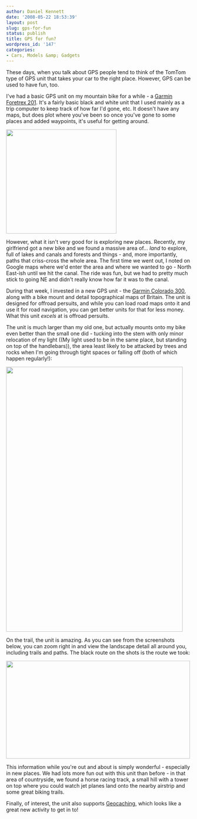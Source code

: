 ```yaml
---
author: Daniel Kennett
date: '2008-05-22 18:53:39'
layout: post
slug: gps-for-fun
status: publish
title: GPS for fun?
wordpress_id: '147'
categories:
- Cars, Models &amp; Gadgets
---
```


These days, when you talk about GPS people tend to think of the TomTom type of GPS unit that takes your car to the right place. However, GPS can be used to have fun, too. 

I've had a basic GPS unit on my mountain bike for a while - a <a href="https://buy.garmin.com/shop/shop.do?pID=257">Garmin Foretrex 201</a>. It's a fairly basic black and white unit that I used mainly as a trip computer to keep track of how far I'd gone, etc. It doesn't have any maps, but does plot where you've been so once you've gone to some places and added waypoints, it's useful for getting around. 

<a href='http://ikennd.ac/pictures/for_posts/2008/05/foretrex201.jpg'><img src="http://ikennd.ac/pictures/for_posts/2008/05/foretrex201.jpg" alt="" title="Foretrex 201" width="300" height="283" class="aligncenter size-full wp-image-142" /></a>

However, what it isn't very good for is exploring new places. Recently, my girlfriend got a new bike and we found a massive area of... <em>land</em> to explore, full of lakes and canals and forests and things - and, more importantly, paths that criss-cross the whole area. The first time we went out, I noted on Google maps where we'd enter the area and where we wanted to go - North East-ish until we hit the canal. The ride was fun, but we had to pretty much stick to going NE and didn't really know how far it was to the canal. 

During that week, I invested in a new GPS unit - the <a href="http://www.garmin.com/products/colorado300/">Garmin Colorado 300</a>, along with a bike mount and detail topographical maps of Britain. The unit is designed for offroad persuits, and while you can load road maps onto it and use it for road navigation, you can get better units for that for less money. What this unit <em>excels</em> at is offroad persuits. 

<!--more-->

The unit is much larger than my old one, but actually mounts onto my bike even better than the small one did - tucking into the stem with only minor relocation of my light ((My light used to be in the same place, but standing on top of the handlebars)), the area least likely to be attacked by trees and rocks when I'm going through tight spaces or falling off (both of which happen regularly!):

<a href='http://ikennd.ac/pictures/for_posts/2008/05/img_38661.jpg'><img src="http://ikennd.ac/pictures/for_posts/2008/05/img_38661.jpg" alt="" title="Colorado 300 on my bike" width="480" height="720" class="aligncenter size-full wp-image-144" /></a>

On the trail, the unit is amazing. As you can see from the screenshots below, you can zoom right in and view the landscape detail all around you, including trails and paths. The black route on the shots is the route we took:

<a href='http://ikennd.ac/pictures/for_posts/2008/05/screens1.png'><img src="http://ikennd.ac/pictures/for_posts/2008/05/screens1.png" alt="" title="Colorado screenshots" width="500" height="266" class="aligncenter size-full wp-image-146" /></a>

This information while you're out and about is simply wonderful - especially in new places. We had lots more fun out with this unit than before - in that area of countryside, we found a horse racing track, a small hill with a tower on top where you could watch jet planes land onto the nearby airstrip and some great biking trails. 

Finally, of interest, the unit also supports <a href="http://www.geocaching.com/">Geocaching</a>, which looks like a great new activity to get in to! 
